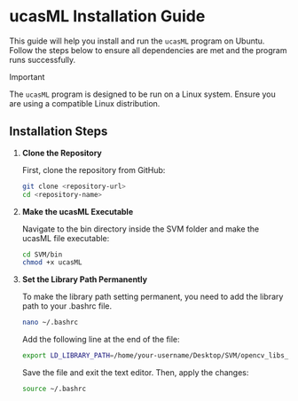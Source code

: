 # ucasML Installation Guide

This guide will help you install and run the `ucasML` program on Ubuntu. Follow the steps below to ensure all dependencies are met and the program runs successfully.


> [!IMPORTANT]  
> The `ucasML` program is designed to be run on a Linux system. Ensure you are using a compatible Linux distribution.



## Installation Steps

1. **Clone the Repository**

   First, clone the repository from GitHub:

   ```sh
   git clone <repository-url>
   cd <repository-name>
   ```
   
2. **Make the ucasML Executable**

   Navigate to the bin directory inside the SVM folder and make the ucasML file executable:

   ```sh
   cd SVM/bin
   chmod +x ucasML
   ```

3. **Set the Library Path Permanently**

   To make the library path setting permanent, you need to add the library path to your .bashrc file.

   ```sh
   nano ~/.bashrc
   ```

   Add the following line at the end of the file:

   ```sh
   export LD_LIBRARY_PATH=/home/your-username/Desktop/SVM/opencv_libs_ucasML:$LD_LIBRARY_PATH
   ```
   Save the file and exit the text editor. Then, apply the changes:
   ```sh
   source ~/.bashrc
   ```

